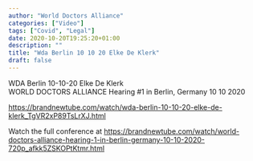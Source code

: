 ```yaml
---
author: "World Doctors Alliance"
categories: ["Video"]
tags: ["Covid", "Legal"]
date: 2020-10-20T19:25:20+01:00
description: ""
title: "Wda Berlin 10 10 20 Elke De Klerk"
draft: false
---
```


WDA Berlin 10-10-20 Elke De Klerk  
⁣WORLD DOCTORS ALLIANCE Hearing #1 in Berlin, Germany 10 10 2020 ⁣ 

https://brandnewtube.com/watch/wda-berlin-10-10-20-elke-de-klerk_TgVR2xP89TsLrXJ.html 

Watch the full conference at  ⁣https://brandnewtube.com/watch/world-doctors-alliance-hearing-1-in-berlin-germany-10-10-2020-720p_afkk5ZSKOPtKtmr.html    ⁣

